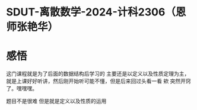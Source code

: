 # SDUT-离散数学-2024-计科2306（恩师张艳华）

# 感悟

这门课程就是为了后面的数据结构后学习的 主要还是以定义以及性质定理为主， 就是上课好好听讲，然后刚开始听可能不懂，但是后来回过头看一看 欸 突然开窍了。嘿嘿嘿。

题目不是很难 但是就是定义以及性质的运用

